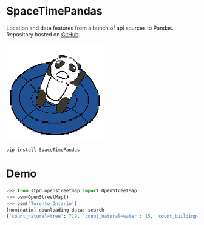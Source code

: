 # SpaceTimePandas
Location and date features from a bunch of api sources to Pandas.
Repository hosted on [GitHub](https://github.com/tianle91/SpaceTimePandas).

![icon](SpaceTimePandas.png)
```
pip install SpaceTimePandas
```

# Demo 
```python
>>> from stpd.openstreetmap import OpenStreetMap
>>> osm=OpenStreetMap()
>>> osm('Toronto Ontario')
[nominatim] downloading data: search
{'count_natural=tree': 719, 'count_natural=water': 15, 'count_building=yes': 1151, 'count_building=house': 39, 'count_amenity=parking': 148, 'count_amenity=restaurant': 327, 'count_service=driveway': 77}
```
